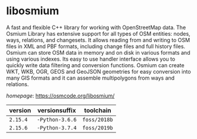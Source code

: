 # libosmium

A fast and flexible C++ library for working with OpenStreetMap data.  The Osmium Library has extensive support for all types of OSM entities:  nodes, ways, relations, and changesets.  It allows reading from and writing to OSM files in XML and PBF formats, including change files and full history files.  Osmium can store OSM data in memory and on disk in various formats and using various indexes.  Its easy to use handler interface allows you to quickly write data filtering and conversion functions.  Osmium can create WKT, WKB, OGR, GEOS and GeoJSON geometries for easy conversion into many GIS formats  and it can assemble multipolygons from ways and relations.

*homepage*: <https://osmcode.org/libosmium/>

version | versionsuffix | toolchain
--------|---------------|----------
``2.15.4`` | ``-Python-3.6.6`` | ``foss/2018b``
``2.15.6`` | ``-Python-3.7.4`` | ``foss/2019b``
